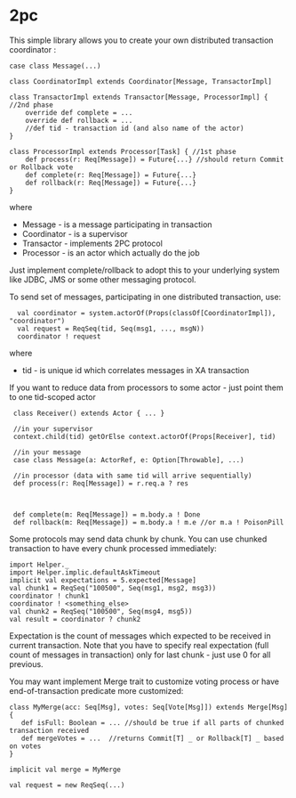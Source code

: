 2pc
==

This simple library allows you to create your own distributed transaction coordinator :
    
    case class Message(...)
    
    class CoordinatorImpl extends Coordinator[Message, TransactorImpl]

    class TransactorImpl extends Transactor[Message, ProcessorImpl] { //2nd phase
        override def complete = ...
        override def rollback = ...
        //def tid - transaction id (and also name of the actor)
    }

    class ProcessorImpl extends Processor[Task] { //1st phase
        def process(r: Req[Message]) = Future{...} //should return Commit or Rollback vote
        def complete(r: Req[Message]) = Future{...}
        def rollback(r: Req[Message]) = Future{...}
    }
    
where 

- Message - is a message participating in transaction
- Coordinator - is a supervisor
- Transactor - implements 2PC protocol
- Processor - is an actor which actually do the job

Just implement complete/rollback to adopt this to your underlying system like JDBC, JMS or some other messaging protocol. 

To send set of messages, participating in one distributed transaction, use:
  
      val coordinator = system.actorOf(Props(classOf[CoordinatorImpl]), "coordinator")
      val request = ReqSeq(tid, Seq(msg1, ..., msgN))
      coordinator ! request

where

- tid - is unique id which correlates messages in XA transaction

If you want to reduce data from processors to some actor - just point them to one tid-scoped actor

     class Receiver() extends Actor { ... }
     
     //in your supervisor
     context.child(tid) getOrElse context.actorOf(Props[Receiver], tid)
     
     //in your message
     case class Message(a: ActorRef, e: Option[Throwable], ...)
     
     //in processor (data with same tid will arrive sequentially)
     def process(r: Req[Message]) = r.req.a ? res
     
     
     
     def complete(m: Req[Message]) = m.body.a ! Done
     def rollback(m: Req[Message]) = m.body.a ! m.e //or m.a ! PoisonPill
     
     
Some protocols may send data chunk by chunk. You can use chunked transaction to have every chunk processed immediately:

    import Helper._
    import Helper.implic.defaultAskTimeout
    implicit val expectations = 5.expected[Message]
    val chunk1 = ReqSeq("100500", Seq(msg1, msg2, msg3))   
    coordinator ! chunk1
    coordinator ! <something_else>
    val chunk2 = ReqSeq("100500", Seq(msg4, msg5))
    val result = coordinator ? chunk2
    
    
Expectation is the count of messages which expected to be received in current transaction. Note that you have to specify real expectation (full count of messages in transaction) only for last chunk - just use 0 for all previous.

You may want implement Merge trait to customize voting process or have end-of-transaction predicate more customized:

    class MyMerge(acc: Seq[Msg], votes: Seq[Vote[Msg]]) extends Merge[Msg] { 
       def isFull: Boolean = ... //should be true if all parts of chunked transaction received
       def mergeVotes = ...  //returns Commit[T] _ or Rollback[T] _ based on votes
    }
    
    implicit val merge = MyMerge
    
    val request = new ReqSeq(...)
    
    
